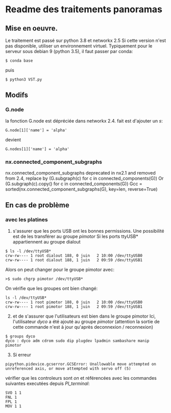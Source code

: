# Readme des traitements panoramas

## Mise en oeuvre.

Le traitement est passé sur python 3.8 et networkx 2.5 Si cette version n'est pas disponible, utiliser un environnement virtuel. Typiquement pour le serveur sous debian 9 (python 3.5), il faut passer par conda:

```
$ conda base
```

puis 

```
$ python3 VST.py
```

## Modifs
### G.node
la fonction G.node est dépréciée dans networkx 2.4. fait est d'ajouter un *s*:
```
G.node[1]['name'] = 'alpha'
```
devient
```
G.nodes[1]['name'] = 'alpha'
```

### nx.connected_component_subgraphs
nx.connected_component_subgraphs deprecated in nx2.1 and removed from 2.4, replace by 
    (G.subgraph(c) for c in connected_components(G))
    Or (G.subgraph(c).copy() for c in connected_components(G))
    Gcc = sorted(nx.connected_component_subgraphs(G), key=len, reverse=True)

## En cas de problème 

### avec les platines
1. s'assurer que les ports USB ont les bonnes permissions. Une possibilité est de les transférer au groupe *pimotor*
Si les ports ttyUSB* appartiennent au groupe dialout
```
$ ls -l /dev/ttyUSB*
crw-rw---- 1 root dialout 188, 0 juin   2 10:00 /dev/ttyUSB0
crw-rw---- 1 root dialout 188, 1 juin   2 09:59 /dev/ttyUSB1
```

Alors on peut changer pour le groupe pimotor avec:
```
>$ sudo chgrp pimotor /dev/ttyUSB*
```

On vérifie que les groupes ont bien changé:
```
ls -l /dev/ttyUSB*
crw-rw---- 1 root pimotor 188, 0 juin   2 10:00 /dev/ttyUSB0
crw-rw---- 1 root pimotor 188, 1 juin   2 09:59 /dev/ttyUSB1 
```

2. et de s'assurer que l'utilisateurs est bien dans le groupe pimotor
Ici, l'utilisateur *dyco* a été ajouté au groupe *pimotor* (attention la sortie de cette commande n'est à jour qu'après deconnexion / reconnexion)
``` 
$ groups dyco
dyco : dyco adm cdrom sudo dip plugdev lpadmin sambashare manip pimotor 
```

3. Si erreur 
```
pipython.pidevice.gcserror.GCSError: Unallowable move attempted on unreferenced axis, or move attempted with servo off (5)
```

vérifier que les controleurs sont *on* et référencées avec les commandes suivantes executées depuis *PI_terminal*:
```
SVO 1 1
FNL 1
FPL 1
MOV 1 1
``` 
